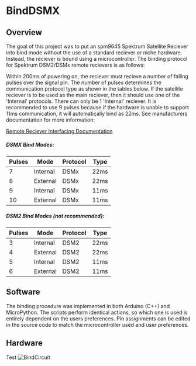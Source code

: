 # BindDSMX
## Overview
The goal of this project was to put an spm9645 Spektrum Satellite Reciever into bind mode without the use of a standard reciever or niche hardware. Instead, the reciever is bound using a microcontroller. The binding protocol for Spektrum DSM2/DSMx remote recievers is as follows: 


Within 200ms of powering on, the reciever must recieve a number of falling pulses over the signal pin. The number of pulses determines the communication protocol type as shown in the tables below. If the satellite reciever is to be used as the main reciever, then it should use one of the 'Internal' protocols. There can only be 1 'Internal' reciever. It is recommended to use 9 pulses because if the hardware is unable to support 11ms communication, it will automatically bind as 22ms. See manufacturers documentation for more information:

[Remote Reciever Interfacing Documentation](https://www.spektrumrc.com/ProdInfo/Files/Remote%20Receiver%20Interfacing%20Rev%20A.pdf)

##### DSMX Bind Modes:
|Pulses |Mode     |Protocol |Type|
|-------|---------|---------|----|
|7      |Internal |DSMx     |22ms|
|8      |External |DSMx     |22ms|
|9      |Internal |DSMx     |11ms|
|10     |External |DSMx     |11ms|

##### DSM2 Bind Modes (not recommended):
|Pulses |Mode     |Protocol |Type|
|-------|---------|---------|----|
|3      |Internal |DSM2     |22ms|
|4      |External |DSM2     |22ms|
|5      |Internal |DSM2     |11ms|
|6      |External |DSM2     |11ms|

## Software
The binding procedure was implemented in both Arduino (C++) and MicroPython. The scripts perform identical actions, so which one is used is entirely dependent on the users preferences. Pin assignments can be edited in the source code to match the microcontroller used and user preferences.
## Hardware
Test
![BindCircuit](https://user-images.githubusercontent.com/104041016/182746055-f7c7d6db-a366-4edc-8f20-23109ccb1560.png)
